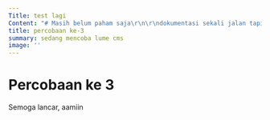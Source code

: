 ```yaml
---
Title: test lagi
Content: "# Masih belum paham saja\r\n\r\ndokumentasi sekali jalan tapi contoh script malah error."
title: percobaan ke-3
summary: sedang mencoba lume cms
image: ''
---
```

# Percobaan ke 3

Semoga lancar, aamiin
